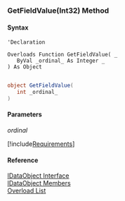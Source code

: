 ﻿### GetFieldValue(Int32) Method

#### Syntax

```vbnet
'Declaration

Overloads Function GetFieldValue( _
   ByVal _ordinal_ As Integer _
) As Object
```

```csharp

object GetFieldValue( 
   int _ordinal_
)
```

#### Parameters

_ordinal_

[!include[Requirements](../partials/requirements.md)]

#### Reference

[IDataObject Interface](fcSDK~FChoice.Foundation.DataObjects.IDataObject.md)  
[IDataObject Members](fcSDK~FChoice.Foundation.DataObjects.IDataObject_members.md)  
[Overload List](fcSDK~FChoice.Foundation.DataObjects.IDataObject~GetFieldValue.md)